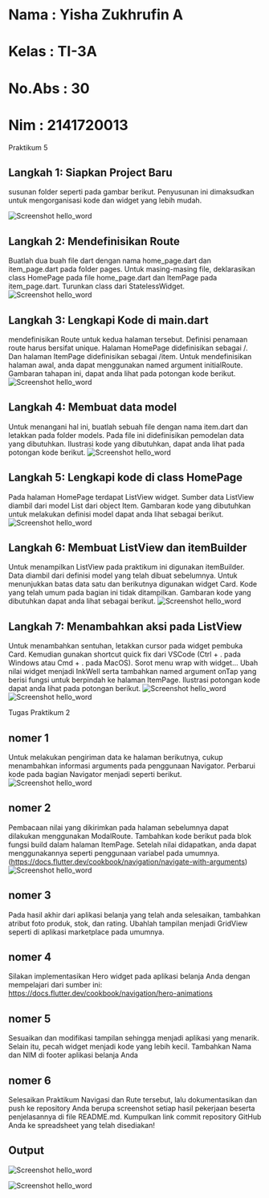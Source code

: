 # Nama : Yisha Zukhrufin A
# Kelas : TI-3A
# No.Abs : 30
# Nim : 2141720013

Praktikum 5

## Langkah 1: Siapkan Project Baru
susunan folder seperti pada gambar berikut. Penyusunan ini dimaksudkan untuk mengorganisasi kode dan widget yang lebih mudah.

![Screenshot hello_word](images/img1.jpg)

## Langkah 2: Mendefinisikan Route
Buatlah dua buah file dart dengan nama home_page.dart dan item_page.dart pada folder pages. Untuk masing-masing file, deklarasikan class HomePage pada file home_page.dart dan ItemPage pada item_page.dart. Turunkan class dari StatelessWidget.
![Screenshot hello_word](images/img2.jpg)

## Langkah 3: Lengkapi Kode di main.dart
mendefinisikan Route untuk kedua halaman tersebut. Definisi penamaan route harus bersifat unique. Halaman HomePage didefinisikan sebagai /. Dan halaman ItemPage didefinisikan sebagai /item. Untuk mendefinisikan halaman awal, anda dapat menggunakan named argument initialRoute. Gambaran tahapan ini, dapat anda lihat pada potongan kode berikut.
![Screenshot hello_word](images/img3.jpg)


## Langkah 4: Membuat data model
Untuk menangani hal ini, buatlah sebuah file dengan nama item.dart dan letakkan pada folder models. Pada file ini didefinisikan pemodelan data yang dibutuhkan. Ilustrasi kode yang dibutuhkan, dapat anda lihat pada potongan kode berikut.
![Screenshot hello_word](images/img4.jpg)

## Langkah 5: Lengkapi kode di class HomePage
Pada halaman HomePage terdapat ListView widget. Sumber data ListView diambil dari model List dari object Item. Gambaran kode yang dibutuhkan untuk melakukan definisi model dapat anda lihat sebagai berikut.
![Screenshot hello_word](images/img5.jpg)

## Langkah 6: Membuat ListView dan itemBuilder
Untuk menampilkan ListView pada praktikum ini digunakan itemBuilder. Data diambil dari definisi model yang telah dibuat sebelumnya. Untuk menunjukkan batas data satu dan berikutnya digunakan widget Card. Kode yang telah umum pada bagian ini tidak ditampilkan. Gambaran kode yang dibutuhkan dapat anda lihat sebagai berikut.
![Screenshot hello_word](images/img6.jpg)

## Langkah 7: Menambahkan aksi pada ListView
Untuk menambahkan sentuhan, letakkan cursor pada widget pembuka Card. Kemudian gunakan shortcut quick fix dari VSCode (Ctrl + . pada Windows atau Cmd + . pada MacOS). Sorot menu wrap with widget... Ubah nilai widget menjadi InkWell serta tambahkan named argument onTap yang berisi fungsi untuk berpindah ke halaman ItemPage. Ilustrasi potongan kode dapat anda lihat pada potongan berikut.
![Screenshot hello_word](images/img7.jpg)
![Screenshot hello_word](images/output7.jpg)


Tugas Praktikum 2

## nomer 1 
Untuk melakukan pengiriman data ke halaman berikutnya, cukup menambahkan informasi arguments pada penggunaan Navigator. Perbarui kode pada bagian Navigator menjadi seperti berikut.
![Screenshot hello_word](images/no1.jpg)

## nomer 2
Pembacaan nilai yang dikirimkan pada halaman sebelumnya dapat dilakukan menggunakan ModalRoute. Tambahkan kode berikut pada blok fungsi build dalam halaman ItemPage. Setelah nilai didapatkan, anda dapat menggunakannya seperti penggunaan variabel pada umumnya. (https://docs.flutter.dev/cookbook/navigation/navigate-with-arguments)
![Screenshot hello_word](images/no2.jpg)

## nomer 3
Pada hasil akhir dari aplikasi belanja yang telah anda selesaikan, tambahkan atribut foto produk, stok, dan rating. Ubahlah tampilan menjadi GridView seperti di aplikasi marketplace pada umumnya.
## nomer 4
Silakan implementasikan Hero widget pada aplikasi belanja Anda dengan mempelajari dari sumber ini: https://docs.flutter.dev/cookbook/navigation/hero-animations
## nomer 5
Sesuaikan dan modifikasi tampilan sehingga menjadi aplikasi yang menarik. Selain itu, pecah widget menjadi kode yang lebih kecil. Tambahkan Nama dan NIM di footer aplikasi belanja Anda
## nomer 6
Selesaikan Praktikum Navigasi dan Rute tersebut, lalu dokumentasikan dan push ke repository Anda berupa screenshot setiap hasil pekerjaan beserta penjelasannya di file README.md. Kumpulkan link commit repository GitHub Anda ke spreadsheet yang telah disediakan!

## Output

![Screenshot hello_word](images/outpu1.jpg)

![Screenshot hello_word](images/outpu2.jpg)









